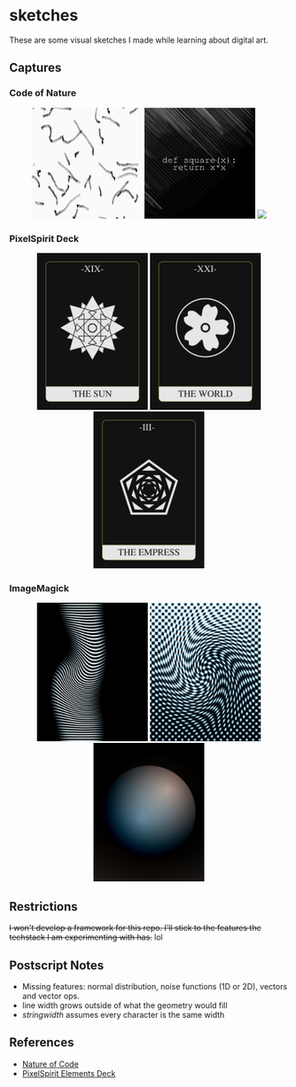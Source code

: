 # sketches

These are some visual sketches I made while learning about digital art.

## Captures

### Code of Nature

<p float="left" align="middle">
  <a href="media/noc5.gif"><img src="media/thumbs/noc1.jpg" width="200"/></a>
  <a href="media/noc5.gif"><img src="media/thumbs/noc4.jpg" width="200"/></a>
  <a href="media/noc5.gif"><img src="media/noc5.gif" width="200"/></a>
</p>

### PixelSpirit Deck

<p float="left" align="middle">
  <a href="media/psd-sun.png"><img src="media/thumbs/psd-sun.jpg" width="200" /></a>
  <a href="media/psd-world.png"><img src="media/thumbs/psd-world.jpg" width="200" /></a>
  <a href="media/psd-empress.png"><img src="media/thumbs/psd-empress.jpg" width="200" /></a>
</p>

### ImageMagick

<p float="left" align="middle">
  <a href="media/swirly-bars.png"><img src="media/thumbs/swirly-bars.jpg" width="200" /></a>
  <a href="media/swirly-checkers.png"><img src="media/thumbs/swirly-checkers.jpg" width="200" /></a>
  <a href="media/m4spheres.sh.jpg"><img src="media/m4spheres.sh.jpg" width="200" /></a>
</p>

## Restrictions

~~I won't develop a framework for this repo. I'll stick to the features the techstack I am experimenting with has.~~ lol

## Postscript Notes

- Missing features: normal distribution, noise functions (1D or 2D), vectors and vector ops.
- line width grows outside of what the geometry would fill
- *stringwidth* assumes every character is the same width

## References

- [Nature of Code](https://natureofcode.com/)
- [PixelSpirit Elements Deck](https://pixelspiritdeck.com/)
